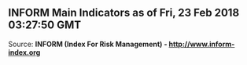 ## INFORM Main Indicators as of Fri, 23 Feb 2018 03:27:50 GMT

Source: **INFORM (Index For Risk Management) - http://www.inform-index.org**